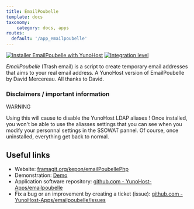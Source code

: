 ```yaml
---
title: EmailPoubelle
template: docs
taxonomy:
    category: docs, apps
routes:
  default: '/app_emailpoubelle'
---
```


[![Installer EmailPoubelle with YunoHost](https://install-app.yunohost.org/install-with-yunohost.svg)](https://install-app.yunohost.org/?app=emailpoubelle) [![Integration level](https://dash.yunohost.org/integration/emailpoubelle.svg)](https://dash.yunohost.org/appci/app/emailpoubelle)

*EmailPoubelle* (Trash email) is a script to create temporary email addresses that aims to your real email address.
A YunoHost version of EmailPoubelle by David Mercereau. All thanks to David.

### Disclaimers / important information

WARNING

Using this will cause to disable the YunoHost LDAP aliases ! Once installed, you won't be able to use the aliasses settings that you can see when you modify your personnal settings in the SSOWAT pannel. Of course, once uninstalled, everything get back to normal.

## Useful links

+ Website: [framagit.org/kepon/emailPoubellePhp](https://framagit.org/kepon/emailPoubellePhp)
+ Demonstration: [Demo](https://poubelle.zici.fr/)
+ Application software repository: [github.com - YunoHost-Apps/emailpoubelle](https://github.com/YunoHost-Apps/emailpoubelle_ynh)
+ Fix a bug or an improvement by creating a ticket (issue): [github.com - YunoHost-Apps/emailpoubelle/issues](https://github.com/YunoHost-Apps/emailpoubelle_ynh/issues)
